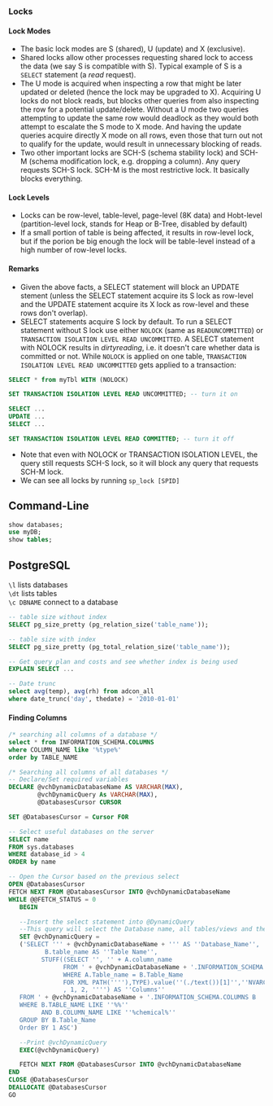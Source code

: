 
### Locks
#### Lock Modes
- The basic lock modes are S (shared), U (update) and X (exclusive). 
- Shared locks allow other processes requesting shared lock to access the data (we say S is compatible with S). Typical example of S is a `SELECT` statement (a *read* request). 
- The U mode is acquired when inspecting a row that might be later updated or deleted (hence the lock may be upgraded to X). Acquiring U locks do not block reads, but blocks other queries from also inspecting the row for a potential update/delete. Without a U mode two queries attempting to update the same row would deadlock as they would both attempt to escalate the S mode to X mode. And having the update queries acquire directly X mode on all rows, even those that turn out not to qualify for the update, would result in unnecessary blocking of reads.
- Two other important locks are SCH-S (schema stability lock) and SCH-M (schema modification lock, e.g. dropping a column). Any query requests SCH-S lock. SCH-M is the most restrictive lock. It basically blocks everything.
#### Lock Levels
- Locks can be row-level, table-level, page-level (8K data) and Hobt-level (partition-level lock, stands for Heap or B-Tree, disabled by default)
- If a small portion of table is being affected, it results in row-level lock, but if the porion be big enough the lock will be table-level instead of a high number of row-level locks.
#### Remarks
- Given the above facts, a SELECT statement will block an UPDATE stement (unless the SELECT statement acquire its S lock as row-level and the UPDATE statement acquire its X lock as row-level and these rows don't overlap). 
- SELECT statements acquire S lock by default. To run a SELECT statement without S lock use either `NOLOCK` (same as `READUNCOMMITTED`) or `TRANSACTION ISOLATION LEVEL READ UNCOMMITTED`. A SELECT statement with NOLOCK results in *dirtyreading*, i.e. it doesn't care whether data is committed or not. While `NOLOCK` is applied on one table, `TRANSACTION ISOLATION LEVEL READ UNCOMMITTED` gets applied to a transaction:
````SQL
SELECT * from myTbl WITH (NOLOCK)
````
````SQL
SET TRANSACTION ISOLATION LEVEL READ UNCOMMITTED; -- turn it on

SELECT ... 
UPDATE ...
SELECT ...

SET TRANSACTION ISOLATION LEVEL READ COMMITTED; -- turn it off
````
- Note that even with NOLOCK or TRANSACTION ISOLATION LEVEL, the query still requests SCH-S lock, so it will block any query that requests SCH-M lock.  
- We can see all locks by running `sp_lock [SPID]`


## Command-Line
```SQL
show databases;
use myDB;
show tables;
````

## PostgreSQL
`\l` lists databases  
`\dt` lists tables  
`\c DBNAME` connect to a database 
````SQL
-- table size without index
SELECT pg_size_pretty (pg_relation_size('table_name'));

-- table size with index
SELECT pg_size_pretty (pg_total_relation_size('table_name'));

-- Get query plan and costs and see whether index is being used
EXPLAIN SELECT ...

-- Date trunc
select avg(temp), avg(rh) from adcon_all
where date_trunc('day', thedate) = '2010-01-01'
````


#### Finding Columns
````SQL
/* searching all columns of a database */
select * from INFORMATION_SCHEMA.COLUMNS
where COLUMN_NAME like '%type%'
order by TABLE_NAME

/* Searching all columns of all databases */
-- Declare/Set required variables
DECLARE @vchDynamicDatabaseName AS VARCHAR(MAX),
        @vchDynamicQuery As VARCHAR(MAX),
        @DatabasesCursor CURSOR

SET @DatabasesCursor = Cursor FOR

-- Select useful databases on the server
SELECT name 
FROM sys.databases 
WHERE database_id > 4 
ORDER by name

-- Open the Cursor based on the previous select
OPEN @DatabasesCursor
FETCH NEXT FROM @DatabasesCursor INTO @vchDynamicDatabaseName
WHILE @@FETCH_STATUS = 0
   BEGIN

   --Insert the select statement into @DynamicQuery 
   --This query will select the Database name, all tables/views and their columns (in a comma delimited field)
   SET @vchDynamicQuery =
   ('SELECT ''' + @vchDynamicDatabaseName + ''' AS ''Database_Name'',
          B.table_name AS ''Table Name'',
         STUFF((SELECT '', '' + A.column_name
               FROM ' + @vchDynamicDatabaseName + '.INFORMATION_SCHEMA.COLUMNS A
               WHERE A.Table_name = B.Table_Name
               FOR XML PATH(''''),TYPE).value(''(./text())[1]'',''NVARCHAR(MAX)'')
               , 1, 2, '''') AS ''Columns''
   FROM ' + @vchDynamicDatabaseName + '.INFORMATION_SCHEMA.COLUMNS B
   WHERE B.TABLE_NAME LIKE ''%%''
         AND B.COLUMN_NAME LIKE ''%chemical%''
   GROUP BY B.Table_Name
   Order BY 1 ASC')

   --Print @vchDynamicQuery
   EXEC(@vchDynamicQuery)

   FETCH NEXT FROM @DatabasesCursor INTO @vchDynamicDatabaseName
END
CLOSE @DatabasesCursor
DEALLOCATE @DatabasesCursor
GO
````


